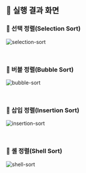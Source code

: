 ## 📸 실행 결과 화면
### 📌 선택 정렬(Selection Sort)
![selection-sort](https://github.com/user-attachments/assets/e8aed9b4-8297-4c82-a0d8-0cb99978b56d)

<br>

### 📌 버블 정렬(Bubble Sort)
![bubble-sort](https://github.com/user-attachments/assets/9bf93543-b75a-40ff-b64f-ba6bfd824921)

<br>

### 📌 삽입 정렬(Insertion Sort)
![insertion-sort](https://github.com/user-attachments/assets/93fde654-ebb2-43ed-9ac2-523ffd0d12b6)

<br>

### 📌 셸 정렬(Shell Sort)
![shell-sort](https://github.com/user-attachments/assets/084dd099-e4ed-4a07-81a0-c81afb15db54)

